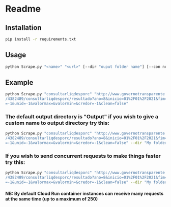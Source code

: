 # Readme

## Installation

```bash
pip install -r requirements.txt 
```

## Usage
```bash
python Scrape.py "<name>" "<url>" [--dir "ouput folder name"] [--con no.of concurrent connections]
```

## Example

```bash
python Scrape.py "consultarliqdesporc" "http://www.governotransparente.com.br/transparencia\
/4382489/consultarliqdesporc/resultado?ano=8&inicio=01%2F01%2F2021&fim=24%2F01%2F2021&orgao=-1&elem\
=-1&unid=-1&valormax=&valormin=&credor=-1&clean=false"
```

### The default output  directory is "Output" if you wish to give a custom name to output directory try this:

```bash
python Scrape.py "consultarliqdesporc" "http://www.governotransparente.com.br/transparencia\
/4382489/consultarliqdesporc/resultado?ano=8&inicio=01%2F01%2F2021&fim=24%2F01%2F2021&orgao=-1&elem\
=-1&unid=-1&valormax=&valormin=&credor=-1&clean=false" --dir "My folder"
```

### If you wish to send concurrent requests to make things faster try this:

```bash
python Scrape.py "consultarliqdesporc" "http://www.governotransparente.com.br/transparencia\
/4382489/consultarliqdesporc/resultado?ano=8&inicio=01%2F01%2F2021&fim=24%2F01%2F2021&orgao=-1&elem\
=-1&unid=-1&valormax=&valormin=&credor=-1&clean=false" --dir "My folder" --con 100
```

#### NB: By default Cloud Run container instances can receive many requests at the same time (up to a maximum of 250)
